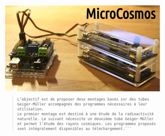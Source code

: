 ![microcosmos](/microcosmos.jpg)

> ``` Les thèmes liés à l’atome et à la radioactivité sont aujourd’hui étudiés en lycée presque exclusivement à l’aide d’activités documentaires. Nous vous proposons de réinvestir le champ expérimental en vous appuyant sur la popularisation des microcontrôleurs Arduino. 
> L’objectif est de proposer deux montages basés sur des tubes Geiger-Müller accompagnés des programmes nécessaires à leur utilisation. 
> Le premier montage est destiné à une étude de la radioactivité naturelle. Le suivant nécessite un deuxième tube Geiger-Müller et permet l’étude des rayons cosmiques. Les programmes proposés sont intégralement disponibles au téléchargement.```



<!---
mucosmos/mucosmos is a ✨ special ✨ repository because its `README.md` (this file) appears on your GitHub profile.
You can click the Preview link to take a look at your changes.
--->
